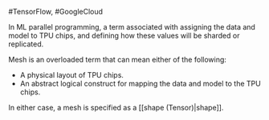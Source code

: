#TensorFlow, #GoogleCloud

In ML parallel programming, a term associated with assigning the data and
model to TPU chips, and defining how these values will be sharded or replicated.

Mesh is an overloaded term that can mean either of the following:

<ul>
<li>A physical layout of TPU chips.
</li>
<li>An abstract logical construct for mapping the data and model to the TPU
chips.
</li>
</ul>

In either case, a mesh is specified as a [[shape (Tensor)|shape]].

